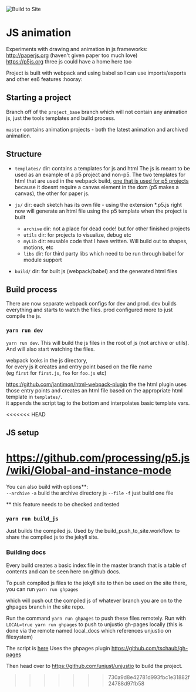 ![Build to Site](https://github.com/unjust/jsAnimation/workflows/Build%20to%20Site/badge.svg)
  
# JS animation

Experiments with drawing and animation in js frameworks:  
http://paperjs.org (haven't given paper too much love)  
https://p5js.org
three js could have a home here too

Project is built with webpack and using babel so I can use imports/exports and other es6 features :hooray:

## Starting a project

Branch off of the `project_base` branch which will not contain any animation js, just the tools templates and build process.

`master` contains animation projects - both the latest animation and archived animation.

## Structure

- `templates/` dir: 
contains a templates for js and html
The js is meant to be used as an example of a p5 project and non-p5. 
The two templates for html that are used in the webpack build, [one that is used for p5 projects](https://github.com/unjust/jsAnimation/blob/master/templates/template_p5.html) because it doesnt require a canvas element in the dom (p5 makes a canvas), the other for paper js.

- `js/` dir: each sketch has its own file - using the extension \*.p5.js right now will generate an html file using the p5 template when the project is built
  - `archive` dir: not a place for dead code! but for other finished projects
  - `utils` dir: for projects to visualize, debug etc
  - `myLib` dir: reusable code that I have written. Will build out to shapes, motions, etc
  - `libs` dir: for third party libs which need to be run through babel for module support
- `build/` dir: for built js (webpack/babel) and the generated html files

## Build process

There are now separate webpack configs for dev and prod.
dev builds everything and starts to watch the files.
prod configured more to just compile the js.

### `yarn run dev`

`yarn run dev`. 
This will build the js files in the root of js (not archive or utils).
And will also start watching the files.

webpack looks in the js directory,  
for every js it creates and entry point based on the file name  
(eg `first` for `first.js`, `foo` for `foo.js` etc) 

https://github.com/jantimon/html-webpack-plugin 
the the html plugin uses those entry points and creates an html file based on the appropriate html template in `templates/`.     
it appends the script tag to the bottom and interpolates basic template vars.

<<<<<<< HEAD
## JS setup
https://github.com/processing/p5.js/wiki/Global-and-instance-mode
=======
You can also build with options**:  
  `--archive` `-a` build the archive directory js 
  `--file` `-f` just build one file 

** this feature needs to be checked and tested

### `yarn run build_js`

Just builds the compiled js. 
Used by the build_push_to_site.workflow. 
to share the compiled js to the jekyll site.  

### Building docs

Every build creates a basic index file in the master branch that is a table of contents and can be seen here on github docs.

To push compiled js files to the jekyll site to then be used on the site there, you can run 
`yarn run ghpages` 

which will push out the compiled js of whatever branch you are on to the ghpages branch in the site repo.

Run the command `yarn run ghpages` to push these files remotely. 
Run with `LOCAL=true yarn run ghpages` to push to unjustio gh-pages locally (this is done via the remote named local_docs which references unjustio on filesystem)

The script is [here](https://github.com/unjust/jsAnimation/blob/master/build_docs.js) 
Uses the ghpages plugin https://github.com/tschaub/gh-pages

Then head over to https://github.com/unjust/unjustio to build the project.




>>>>>>> 730a9d8e42781d993fbc1e31882f24788d97fb58
